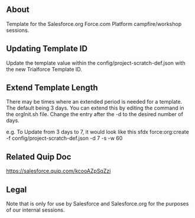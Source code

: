## About

Template for the Salesforce.org Force.com Platform campfire/workshop sessions. 


## Updating Template ID

Update the template value within the config/project-scratch-def.json with the new Trialforce Template ID.

## Extend Template Length

There may be times where an extended period is needed for a template. The default being 3 days. You can extend this by editing the command in the orgInit.sh file. Change the entry after the -d to the desired number of days.

e.g. To Update from 3 days to 7, it would look like this sfdx force:org:create -f config/project-scratch-def.json -d 7 -s -w 60

## Related Quip Doc

https://salesforce.quip.com/kcooAZpSqZzi


## Legal

Note that is only for use by Salesforce and Salesforce.org for the purposes of our internal sessions.
